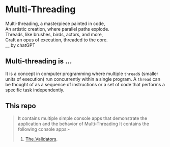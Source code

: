 # Multi-Threading

Multi-threading, a masterpiece painted in code, <br>
An artistic creation, where parallel paths explode. <br>
Threads, like brushes, birds, actors, and more, <br>
Craft an opus of execution, threaded to the core. <br>
					__ by chatGPT

## Multi-threading is ...
It is a concept in computer programming where multiple `thread`s (smaller units of execution) run concurrently within a single program. A `thread` can be thought of as a sequence of instructions or a set of code that performs a specific task independently.

## This repo

> It contains multiple simple console apps that demonstrate the application and the behavior of Multi-Threading
> It contains the following console apps:-
> 1. [The_Validators](https://github.com/microsoft/vscode-java-dependency#manage-dependencies).
